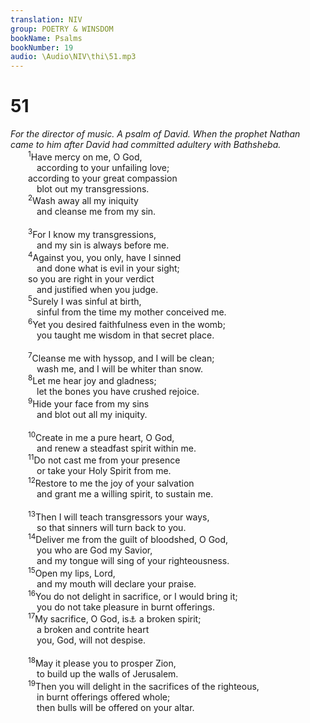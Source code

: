 ```yaml
---
translation: NIV
group: POETRY & WINSDOM
bookName: Psalms 
bookNumber: 19
audio: \Audio\NIV\thi\51.mp3
---
```


<div class="title"><h1>51</h1><i>For the director of music. A psalm of David. When the prophet Nathan came to him after David had committed adultery with Bathsheba.</i></div>
<span class="verse thi_51_1">  <sup>1</sup>Have mercy on me, O God, <br/>   according to your unfailing love; <br/>  according to your great compassion <br/>   blot out my transgressions. <br/></span>
<span class="verse thi_51_2">  <sup>2</sup>Wash away all my iniquity <br/>   and cleanse me from my sin. <br/><br/></span>
<span class="verse thi_51_3">  <sup>3</sup>For I know my transgressions, <br/>   and my sin is always before me. <br/></span>
<span class="verse thi_51_4">  <sup>4</sup>Against you, you only, have I sinned <br/>   and done what is evil in your sight; <br/>  so you are right in your verdict <br/>   and justified when you judge. <br/></span>
<span class="verse thi_51_5">  <sup>5</sup>Surely I was sinful at birth, <br/>   sinful from the time my mother conceived me. <br/></span>
<span class="verse thi_51_6">  <sup>6</sup>Yet you desired faithfulness even in the womb; <br/>   you taught me wisdom in that secret place. <br/><br/></span>
<span class="verse thi_51_7">  <sup>7</sup>Cleanse me with hyssop, and I will be clean; <br/>   wash me, and I will be whiter than snow. <br/></span>
<span class="verse thi_51_8">  <sup>8</sup>Let me hear joy and gladness; <br/>   let the bones you have crushed rejoice. <br/></span>
<span class="verse thi_51_9">  <sup>9</sup>Hide your face from my sins <br/>   and blot out all my iniquity. <br/><br/></span>
<span class="verse thi_51_10">  <sup>10</sup>Create in me a pure heart, O God, <br/>   and renew a steadfast spirit within me. <br/></span>
<span class="verse thi_51_11">  <sup>11</sup>Do not cast me from your presence <br/>   or take your Holy Spirit from me. <br/></span>
<span class="verse thi_51_12">  <sup>12</sup>Restore to me the joy of your salvation <br/>   and grant me a willing spirit, to sustain me. <br/><br/></span>
<span class="verse thi_51_13">  <sup>13</sup>Then I will teach transgressors your ways, <br/>   so that sinners will turn back to you. <br/></span>
<span class="verse thi_51_14">  <sup>14</sup>Deliver me from the guilt of bloodshed, O God, <br/>   you who are God my Savior, <br/>   and my tongue will sing of your righteousness. <br/></span>
<span class="verse thi_51_15">  <sup>15</sup>Open my lips, Lord, <br/>   and my mouth will declare your praise. <br/></span>
<span class="verse thi_51_16">  <sup>16</sup>You do not delight in sacrifice, or I would bring it; <br/>   you do not take pleasure in burnt offerings. <br/></span>
<span class="verse thi_51_17">  <sup>17</sup>My sacrifice, O God, is<a data-toggle="tooltip" data-placement="bottom" title="Or The sacrifices of God are">⚓</a> a broken spirit; <br/>   a broken and contrite heart <br/>   you, God, will not despise. <br/><br/></span>
<span class="verse thi_51_18">  <sup>18</sup>May it please you to prosper Zion, <br/>   to build up the walls of Jerusalem. <br/></span>
<span class="verse thi_51_19">  <sup>19</sup>Then you will delight in the sacrifices of the righteous, <br/>   in burnt offerings offered whole; <br/>   then bulls will be offered on your altar. <br/></span>
